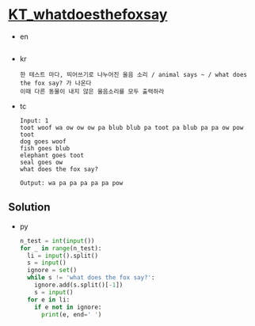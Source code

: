 # [KT_whatdoesthefoxsay](https://open.kattis.com/problems/whatdoesthefoxsay)

* en

  ```en

  ```

* kr

  ```kr
  한 테스트 마다, 띄어쓰기로 나누어진 울음 소리 / animal says ~ / what does the fox say? 가 나온다
  이때 다른 동물이 내지 않은 울음소리를 모두 출력하라
  ```

* tc

  ```tc
  Input: 1
  toot woof wa ow ow ow pa blub blub pa toot pa blub pa pa ow pow toot
  dog goes woof
  fish goes blub
  elephant goes toot
  seal goes ow
  what does the fox say?

  Output: wa pa pa pa pa pa pow
  ```

## Solution

* py

  ```py
  n_test = int(input())
  for _ in range(n_test):
    li = input().split()
    s = input()
    ignore = set()
    while s != 'what does the fox say?':
      ignore.add(s.split()[-1])
      s = input()
    for e in li:
      if e not in ignore:
        print(e, end=' ')
  ```
